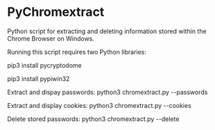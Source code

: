 # PyChromextract
Python script for extracting and deleting information stored within the Chrome Browser on Windows.

Running this script requires two Python libraries:

pip3 install pycryptodome

pip3 install pypiwin32

Extract and dispay passwords: python3 chromextract.py --passwords

Extract and display cookies: python3 chromextract.py --cookies

Delete stored passwords: python3 chromextract.py --delete
